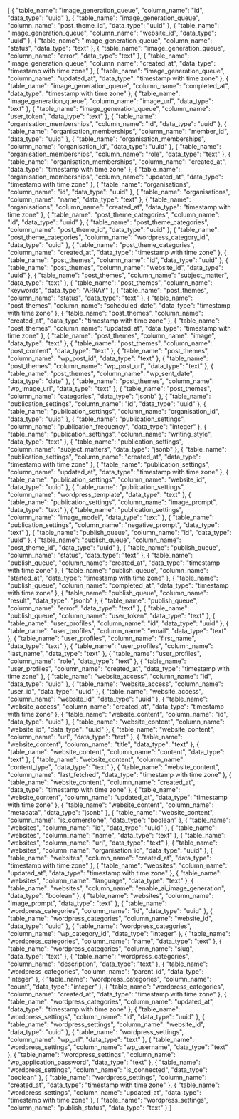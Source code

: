 [
  {
    "table_name": "image_generation_queue",
    "column_name": "id",
    "data_type": "uuid"
  },
  {
    "table_name": "image_generation_queue",
    "column_name": "post_theme_id",
    "data_type": "uuid"
  },
  {
    "table_name": "image_generation_queue",
    "column_name": "website_id",
    "data_type": "uuid"
  },
  {
    "table_name": "image_generation_queue",
    "column_name": "status",
    "data_type": "text"
  },
  {
    "table_name": "image_generation_queue",
    "column_name": "error",
    "data_type": "text"
  },
  {
    "table_name": "image_generation_queue",
    "column_name": "created_at",
    "data_type": "timestamp with time zone"
  },
  {
    "table_name": "image_generation_queue",
    "column_name": "updated_at",
    "data_type": "timestamp with time zone"
  },
  {
    "table_name": "image_generation_queue",
    "column_name": "completed_at",
    "data_type": "timestamp with time zone"
  },
  {
    "table_name": "image_generation_queue",
    "column_name": "image_url",
    "data_type": "text"
  },
  {
    "table_name": "image_generation_queue",
    "column_name": "user_token",
    "data_type": "text"
  },
  {
    "table_name": "organisation_memberships",
    "column_name": "id",
    "data_type": "uuid"
  },
  {
    "table_name": "organisation_memberships",
    "column_name": "member_id",
    "data_type": "uuid"
  },
  {
    "table_name": "organisation_memberships",
    "column_name": "organisation_id",
    "data_type": "uuid"
  },
  {
    "table_name": "organisation_memberships",
    "column_name": "role",
    "data_type": "text"
  },
  {
    "table_name": "organisation_memberships",
    "column_name": "created_at",
    "data_type": "timestamp with time zone"
  },
  {
    "table_name": "organisation_memberships",
    "column_name": "updated_at",
    "data_type": "timestamp with time zone"
  },
  {
    "table_name": "organisations",
    "column_name": "id",
    "data_type": "uuid"
  },
  {
    "table_name": "organisations",
    "column_name": "name",
    "data_type": "text"
  },
  {
    "table_name": "organisations",
    "column_name": "created_at",
    "data_type": "timestamp with time zone"
  },
  {
    "table_name": "post_theme_categories",
    "column_name": "id",
    "data_type": "uuid"
  },
  {
    "table_name": "post_theme_categories",
    "column_name": "post_theme_id",
    "data_type": "uuid"
  },
  {
    "table_name": "post_theme_categories",
    "column_name": "wordpress_category_id",
    "data_type": "uuid"
  },
  {
    "table_name": "post_theme_categories",
    "column_name": "created_at",
    "data_type": "timestamp with time zone"
  },
  {
    "table_name": "post_themes",
    "column_name": "id",
    "data_type": "uuid"
  },
  {
    "table_name": "post_themes",
    "column_name": "website_id",
    "data_type": "uuid"
  },
  {
    "table_name": "post_themes",
    "column_name": "subject_matter",
    "data_type": "text"
  },
  {
    "table_name": "post_themes",
    "column_name": "keywords",
    "data_type": "ARRAY"
  },
  {
    "table_name": "post_themes",
    "column_name": "status",
    "data_type": "text"
  },
  {
    "table_name": "post_themes",
    "column_name": "scheduled_date",
    "data_type": "timestamp with time zone"
  },
  {
    "table_name": "post_themes",
    "column_name": "created_at",
    "data_type": "timestamp with time zone"
  },
  {
    "table_name": "post_themes",
    "column_name": "updated_at",
    "data_type": "timestamp with time zone"
  },
  {
    "table_name": "post_themes",
    "column_name": "image",
    "data_type": "text"
  },
  {
    "table_name": "post_themes",
    "column_name": "post_content",
    "data_type": "text"
  },
  {
    "table_name": "post_themes",
    "column_name": "wp_post_id",
    "data_type": "text"
  },
  {
    "table_name": "post_themes",
    "column_name": "wp_post_url",
    "data_type": "text"
  },
  {
    "table_name": "post_themes",
    "column_name": "wp_sent_date",
    "data_type": "date"
  },
  {
    "table_name": "post_themes",
    "column_name": "wp_image_url",
    "data_type": "text"
  },
  {
    "table_name": "post_themes",
    "column_name": "categories",
    "data_type": "jsonb"
  },
  {
    "table_name": "publication_settings",
    "column_name": "id",
    "data_type": "uuid"
  },
  {
    "table_name": "publication_settings",
    "column_name": "organisation_id",
    "data_type": "uuid"
  },
  {
    "table_name": "publication_settings",
    "column_name": "publication_frequency",
    "data_type": "integer"
  },
  {
    "table_name": "publication_settings",
    "column_name": "writing_style",
    "data_type": "text"
  },
  {
    "table_name": "publication_settings",
    "column_name": "subject_matters",
    "data_type": "jsonb"
  },
  {
    "table_name": "publication_settings",
    "column_name": "created_at",
    "data_type": "timestamp with time zone"
  },
  {
    "table_name": "publication_settings",
    "column_name": "updated_at",
    "data_type": "timestamp with time zone"
  },
  {
    "table_name": "publication_settings",
    "column_name": "website_id",
    "data_type": "uuid"
  },
  {
    "table_name": "publication_settings",
    "column_name": "wordpress_template",
    "data_type": "text"
  },
  {
    "table_name": "publication_settings",
    "column_name": "image_prompt",
    "data_type": "text"
  },
  {
    "table_name": "publication_settings",
    "column_name": "image_model",
    "data_type": "text"
  },
  {
    "table_name": "publication_settings",
    "column_name": "negative_prompt",
    "data_type": "text"
  },
  {
    "table_name": "publish_queue",
    "column_name": "id",
    "data_type": "uuid"
  },
  {
    "table_name": "publish_queue",
    "column_name": "post_theme_id",
    "data_type": "uuid"
  },
  {
    "table_name": "publish_queue",
    "column_name": "status",
    "data_type": "text"
  },
  {
    "table_name": "publish_queue",
    "column_name": "created_at",
    "data_type": "timestamp with time zone"
  },
  {
    "table_name": "publish_queue",
    "column_name": "started_at",
    "data_type": "timestamp with time zone"
  },
  {
    "table_name": "publish_queue",
    "column_name": "completed_at",
    "data_type": "timestamp with time zone"
  },
  {
    "table_name": "publish_queue",
    "column_name": "result",
    "data_type": "jsonb"
  },
  {
    "table_name": "publish_queue",
    "column_name": "error",
    "data_type": "text"
  },
  {
    "table_name": "publish_queue",
    "column_name": "user_token",
    "data_type": "text"
  },
  {
    "table_name": "user_profiles",
    "column_name": "id",
    "data_type": "uuid"
  },
  {
    "table_name": "user_profiles",
    "column_name": "email",
    "data_type": "text"
  },
  {
    "table_name": "user_profiles",
    "column_name": "first_name",
    "data_type": "text"
  },
  {
    "table_name": "user_profiles",
    "column_name": "last_name",
    "data_type": "text"
  },
  {
    "table_name": "user_profiles",
    "column_name": "role",
    "data_type": "text"
  },
  {
    "table_name": "user_profiles",
    "column_name": "created_at",
    "data_type": "timestamp with time zone"
  },
  {
    "table_name": "website_access",
    "column_name": "id",
    "data_type": "uuid"
  },
  {
    "table_name": "website_access",
    "column_name": "user_id",
    "data_type": "uuid"
  },
  {
    "table_name": "website_access",
    "column_name": "website_id",
    "data_type": "uuid"
  },
  {
    "table_name": "website_access",
    "column_name": "created_at",
    "data_type": "timestamp with time zone"
  },
  {
    "table_name": "website_content",
    "column_name": "id",
    "data_type": "uuid"
  },
  {
    "table_name": "website_content",
    "column_name": "website_id",
    "data_type": "uuid"
  },
  {
    "table_name": "website_content",
    "column_name": "url",
    "data_type": "text"
  },
  {
    "table_name": "website_content",
    "column_name": "title",
    "data_type": "text"
  },
  {
    "table_name": "website_content",
    "column_name": "content",
    "data_type": "text"
  },
  {
    "table_name": "website_content",
    "column_name": "content_type",
    "data_type": "text"
  },
  {
    "table_name": "website_content",
    "column_name": "last_fetched",
    "data_type": "timestamp with time zone"
  },
  {
    "table_name": "website_content",
    "column_name": "created_at",
    "data_type": "timestamp with time zone"
  },
  {
    "table_name": "website_content",
    "column_name": "updated_at",
    "data_type": "timestamp with time zone"
  },
  {
    "table_name": "website_content",
    "column_name": "metadata",
    "data_type": "jsonb"
  },
  {
    "table_name": "website_content",
    "column_name": "is_cornerstone",
    "data_type": "boolean"
  },
  {
    "table_name": "websites",
    "column_name": "id",
    "data_type": "uuid"
  },
  {
    "table_name": "websites",
    "column_name": "name",
    "data_type": "text"
  },
  {
    "table_name": "websites",
    "column_name": "url",
    "data_type": "text"
  },
  {
    "table_name": "websites",
    "column_name": "organisation_id",
    "data_type": "uuid"
  },
  {
    "table_name": "websites",
    "column_name": "created_at",
    "data_type": "timestamp with time zone"
  },
  {
    "table_name": "websites",
    "column_name": "updated_at",
    "data_type": "timestamp with time zone"
  },
  {
    "table_name": "websites",
    "column_name": "language",
    "data_type": "text"
  },
  {
    "table_name": "websites",
    "column_name": "enable_ai_image_generation",
    "data_type": "boolean"
  },
  {
    "table_name": "websites",
    "column_name": "image_prompt",
    "data_type": "text"
  },
  {
    "table_name": "wordpress_categories",
    "column_name": "id",
    "data_type": "uuid"
  },
  {
    "table_name": "wordpress_categories",
    "column_name": "website_id",
    "data_type": "uuid"
  },
  {
    "table_name": "wordpress_categories",
    "column_name": "wp_category_id",
    "data_type": "integer"
  },
  {
    "table_name": "wordpress_categories",
    "column_name": "name",
    "data_type": "text"
  },
  {
    "table_name": "wordpress_categories",
    "column_name": "slug",
    "data_type": "text"
  },
  {
    "table_name": "wordpress_categories",
    "column_name": "description",
    "data_type": "text"
  },
  {
    "table_name": "wordpress_categories",
    "column_name": "parent_id",
    "data_type": "integer"
  },
  {
    "table_name": "wordpress_categories",
    "column_name": "count",
    "data_type": "integer"
  },
  {
    "table_name": "wordpress_categories",
    "column_name": "created_at",
    "data_type": "timestamp with time zone"
  },
  {
    "table_name": "wordpress_categories",
    "column_name": "updated_at",
    "data_type": "timestamp with time zone"
  },
  {
    "table_name": "wordpress_settings",
    "column_name": "id",
    "data_type": "uuid"
  },
  {
    "table_name": "wordpress_settings",
    "column_name": "website_id",
    "data_type": "uuid"
  },
  {
    "table_name": "wordpress_settings",
    "column_name": "wp_url",
    "data_type": "text"
  },
  {
    "table_name": "wordpress_settings",
    "column_name": "wp_username",
    "data_type": "text"
  },
  {
    "table_name": "wordpress_settings",
    "column_name": "wp_application_password",
    "data_type": "text"
  },
  {
    "table_name": "wordpress_settings",
    "column_name": "is_connected",
    "data_type": "boolean"
  },
  {
    "table_name": "wordpress_settings",
    "column_name": "created_at",
    "data_type": "timestamp with time zone"
  },
  {
    "table_name": "wordpress_settings",
    "column_name": "updated_at",
    "data_type": "timestamp with time zone"
  },
  {
    "table_name": "wordpress_settings",
    "column_name": "publish_status",
    "data_type": "text"
  }
]